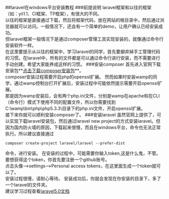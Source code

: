 ##laravel在windows平台安装教程
###前提说明
laravel框架和以往的框架（如：yii1.1、CI框架、TP框架），有很大的不同。  
以往的框架是直接通过下载，然后将框架代码，放在网站的根目录中，然后通过浏览器就可以访问。一般情况下，还会有一个简单的demo，让用户确认已经安装成功。  
但laravel框架一般情况下是通过composer管理工具实现安装的，就像通过命令行安装软件一样。  
在这里要提示从以往的框架中，学习laravel的同学，首先要摒弃掉手工管理代码的习惯。在laravel中，所有的文件都是可以通过命令行进行安装，而不需要进行手动创建。希望大家能养成这样的习惯。
###安装composer
首先进入官网下载安装包**[点击下载composer安装包](https://getcomposer.org/Composer-Setup.exe)**。  
composer安装过程需要开启php的openssl扩展。
然而如果时安装wamp的同学，通过wamp控制台打开扩展后，安装过程中可能依然提示需要开启openssl扩展。  
那是因为wamp安装后，会有两个php.ini文件，分别是wamp在apache和在CLI（命令行）模式下使用不同的配置文件，所以你需要找到C:\wamp\bin\php\php5.3.3\目录下的php.ini文件，开启openssl扩展。  
接下来你就可以顺利安装composer了。
###安装laravel
虽然官网上提供了，可以实现下载laravel安装包，然后通过laravel new project的方式安装laravel。但因为国内防火墙的原因，下载起来很慢，而且在windows平台，命令也无法正常执行。所以建议直接通过  

    composer create-project laravel/laravel --prefer-dist

命令，进行安装。
在安装的过程中，可能需要你输入token,这是什么鬼，不管。
要想获得这个token，你首先要注册一个github账号。  
点击头像-->settings-->Personal access tokens，在这里面生成一个token就可以了。  
安装过程很慢，请耐心等待。
安装成功后，你就会发现在你安装的目录下，多了一个laravel的文件夹。  
建议学习过程查看[laravel5.0文档](http://www.golaravel.com/laravel/docs/5.0/)

